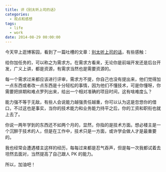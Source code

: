 ```yaml
---
title: 评《别太听上司的话》
categories:
  - 观点和感想
tags:
  - life
  - work
date: 2014-08-29 00:00:00
---
```



今天早上逛博客园，看到了一篇吐槽的文章：[别太听上司的话](http://www.cnblogs.com/beatless/p/3944101.html)，有些感触：

给你加任务的，可以称之为需求方。在需求方看来，无论你是前端开发还是后台开发，广义上讲，都是资源，有需求当然也是需要资源的。

每一个需求过来都应该进行评审，需求方不提，你自己也没有提出来，他们觉得加一点东西或者改一点东西是十分轻松的事情，因为他们不懂技术，可是你懂呀，你需要把排期和难点罗列出来，给出一个相对准确的项目时间，这有啥难度么？

能力强不等于无敌，有些人会说能力越强责任越重，你可以认为这是忽悠你的借口，不过这也是事实，当你的技术能力和业务能力持平之后，你的工资和职衔也就上去了。

你说一两年学到的东西还不如两个月的，显然，你指的是技术方面。想必楼主是一个沉醉于技术的人，但是在工作中，技术只是一方面，或许学会做人才是最重要的。

我也经常会遭遇楼主这样的经历，每每过来都是忍气吞声，但是每一次我都试着去坦然去面对，当然提高了自己跟人 PK 的能力。

所以，加油吧！
